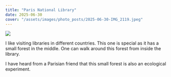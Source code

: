 ```yaml
---
title: "Paris National Library"
date: 2025-06-30
cover: "/assets/images/photo_posts/2025-06-30-IMG_2119.jpeg"
---
```


<div class="blog-posts">
    <img src="{{ cover }}" >
</div>

I like visiting libraries in different countries.  This one is special as it has a small forest in the middle. One can walk around this forest from inside the library.

I have heard from a Parisian friend that this small forest is also an ecological experiment.
